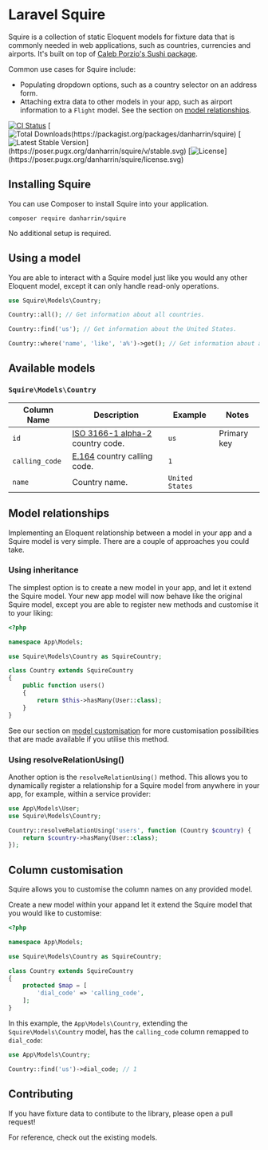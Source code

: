 # Laravel Squire

Squire is a collection of static Eloquent models for fixture data that is commonly needed in web applications, such as countries, currencies and airports. It's built on top of [Caleb Porzio's Sushi package](https://github.com/calebporzio/sushi).

Common use cases for Squire include:
- Populating dropdown options, such as a country selector on an address form.
- Attaching extra data to other models in your app, such as airport information to a `Flight` model. See the section on [model relationships](#model-relationships).

[![CI Status](https://github.com/danharrin/squire/workflows/run-tests/badge.svg)](https://github.com/danharrin/squire/actions)
[![Total Downloads(https://packagist.org/packages/danharrin/squire)](https://poser.pugx.org/danharrin/squire/d/total.svg)
[![Latest Stable Version](https://packagist.org/packages/danharrin/squire")](https://poser.pugx.org/danharrin/squire/v/stable.svg)
[![License](https://packagist.org/packages/danharrin/squire")](https://poser.pugx.org/danharrin/squire/license.svg)

## Installing Squire

You can use Composer to install Squire into your application.

```
composer require danharrin/squire
```

No additional setup is required.

## Using a model

You are able to interact with a Squire model just like you would any other Eloquent model, except it can only handle read-only operations.

```php
use Squire\Models\Country;

Country::all(); // Get information about all countries.

Country::find('us'); // Get information about the United States.

Country::where('name', 'like', 'a%')->get(); // Get information about all countries beginning with the letter "a".
```

## Available models

### `Squire\Models\Country`

| Column Name    | Description                                                                          | Example         | Notes       |
|----------------|--------------------------------------------------------------------------------------|-----------------|-------------|
| `id`           | [ISO 3166-1 alpha-2](https://en.wikipedia.org/wiki/ISO_3166-1_alpha-2) country code. | `us`            | Primary key |
| `calling_code` | [E.164](https://en.wikipedia.org/wiki/E.164) country calling code.                   | `1`             |             |
| `name`         | Country name.                                                                        | `United States` |             |

## Model relationships

Implementing an Eloquent relationship between a model in your app and a Squire model is very simple. There are a couple of approaches you could take.

### Using inheritance

The simplest option is to create a new model in your app, and let it extend the Squire model. Your new app model will now behave like the original Squire model, except you are able to register new methods and customise it to your liking:

```php
<?php

namespace App\Models;

use Squire\Models\Country as SquireCountry;

class Country extends SquireCountry
{
    public function users()
    {
        return $this->hasMany(User::class);
    }
}
```

See our section on [model customisation](#column-customisation) for more customisation possibilities that are made available if you utilise this method.

### Using resolveRelationUsing()

Another option is the `resolveRelationUsing()` method. This allows you to dynamically register a relationship for a Squire model from anywhere in your app, for example, within a service provider:

```php
use App\Models\User;
use Squire\Models\Country;

Country::resolveRelationUsing('users', function (Country $country) {
    return $country->hasMany(User::class);
});
```

## Column customisation

Squire allows you to customise the column names on any provided model.

Create a new model within your appand let it extend the Squire model that you would like to customise:

```php
<?php

namespace App\Models;

use Squire\Models\Country as SquireCountry;

class Country extends SquireCountry
{
    protected $map = [
        'dial_code' => 'calling_code',
    ];
}
```

In this example, the `App\Models\Country`, extending the `Squire\Models\Country` model, has the `calling_code` column remapped to `dial_code`:

```php
use App\Models\Country;

Country::find('us')->dial_code; // 1
```

## Contributing

If you have fixture data to contibute to the library, please open a pull request!

For reference, check out the existing models.